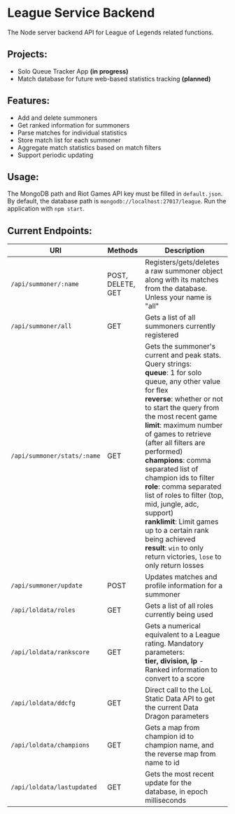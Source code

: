 # League Service Backend

The Node server backend API for League of Legends related functions.

Projects:
---
- Solo Queue Tracker App **(in progress)**
- Match database for future web-based statistics tracking **(planned)**

Features:
---
- Add and delete summoners
- Get ranked information for summoners
- Parse matches for individual statistics
- Store match list for each summoner
- Aggregate match statistics based on match filters
- Support periodic updating

Usage:
---

The MongoDB path and Riot Games API key must be filled in `default.json`.
By default, the database path is `mongodb://localhost:27017/league`.
Run the application with `npm start`.

Current Endpoints:
---
|**URI**|**Methods**|**Description**|
|---|---|---|
|`/api/summoner/:name`|POST, DELETE, GET|Registers/gets/deletes a raw summoner object along with its matches from the database. Unless your name is "all"|
|`/api/summoner/all`|GET|Gets a list of all summoners currently registered|
|`/api/summoner/stats/:name`|GET|Gets the summoner's current and peak stats.<br>Query strings:<br>**queue**: 1 for solo queue, any other value for flex<br>**reverse**: whether or not to start the query from the most recent game<br>**limit**: maximum number of games to retrieve (after all filters are performed)<br>**champions**: comma separated list of champion ids to filter<br>**role**: comma separated list of roles to filter (top, mid, jungle, adc, support)<br>**ranklimit**: Limit games up to a certain rank being achieved<br>**result**: `win` to only return victories, `lose` to only return losses
|`/api/summoner/update`|POST|Updates matches and profile information for a summoner|
|`/api/loldata/roles`|GET|Gets a list of all roles currently being used|
|`/api/loldata/rankscore`|GET|Gets a numerical equivalent to a League rating. Mandatory parameters:<br>**tier, division, lp** - Ranked information to convert to a score|
|`/api/loldata/ddcfg`|GET|Direct call to the LoL Static Data API to get the current Data Dragon parameters|
|`/api/loldata/champions`|GET|Gets a map from champion id to champion name, and the reverse map from name to id|
|`/api/loldata/lastupdated`|GET|Gets the most recent update for the database, in epoch milliseconds|
